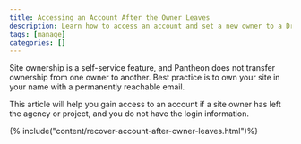 ```yaml
---
title: Accessing an Account After the Owner Leaves
description: Learn how to access an account and set a new owner to a Drupal or WordPress site.
tags: [manage]
categories: []
---
```


Site ownership is a self-service feature, and Pantheon does not transfer ownership from one owner to another. Best practice is to own your site in your name with a permanently reachable email.

This article will help you gain access to an account if a site owner has left the agency or project, and you do not have the login information.

{% include("content/recover-account-after-owner-leaves.html")%}
